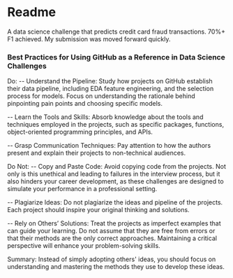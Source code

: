 # Readme
A data science challenge that predicts credit card fraud transactions. 70%+ F1 achieved. My submission was moved forward quickly.

### Best Practices for Using GitHub as a Reference in Data Science Challenges
Do:
-- Understand the Pipeline: Study how projects on GitHub establish their data pipeline, including EDA feature engineering, and the selection process for models. Focus on understanding the rationale behind pinpointing pain points and choosing specific models.

-- Learn the Tools and Skills: Absorb knowledge about the tools and techniques employed in the projects, such as specific packages, functions, object-oriented programming principles, and APIs.

-- Grasp Communication Techniques: Pay attention to how the authors present and explain their projects to non-technical audiences.

Do Not:
-- Copy and Paste Code: Avoid copying code from the projects. Not only is this unethical and leading to failures in the interview process, but it also hinders your career development, as these challenges are designed to simulate your performance in a professional setting.

-- Plagiarize Ideas: Do not plagiarize the ideas and pipeline of the projects. Each project should inspire your original thinking and solutions.

-- Rely on Others’ Solutions: Treat the projects as imperfect examples that can guide your learning. Do not assume that they are free from errors or that their methods are the only correct approaches. Maintaining a critical perspective will enhance your problem-solving skills.

Summary: Instead of simply adopting others' ideas, you should focus on understanding and mastering the methods they use to develop these ideas.

